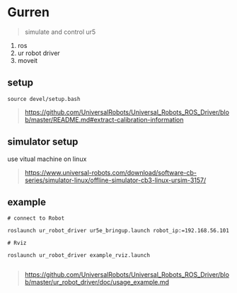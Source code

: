 # Gurren 

> simulate and control ur5

 1. ros 
 2. ur robot driver
 3. moveit 

## setup 

```
source devel/setup.bash
```
> https://github.com/UniversalRobots/Universal_Robots_ROS_Driver/blob/master/README.md#extract-calibration-information


## simulator setup 

use vitual machine on linux 

> https://www.universal-robots.com/download/software-cb-series/simulator-linux/offline-simulator-cb3-linux-ursim-3157/

## example
```
# connect to Robot

roslaunch ur_robot_driver ur5e_bringup.launch robot_ip:=192.168.56.101

# Rviz

roslaunch ur_robot_driver example_rviz.launch


```

> https://github.com/UniversalRobots/Universal_Robots_ROS_Driver/blob/master/ur_robot_driver/doc/usage_example.md